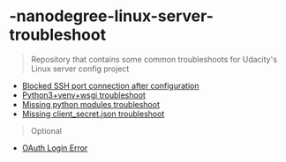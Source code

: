 # -nanodegree-linux-server-troubleshoot


> Repository that contains some common troubleshoots for Udacity's Linux server config project


* [Blocked SSH port connection after configuration](Blocked_SSH_port/README.md)
* [Python3+venv+wsgi troubleshoot](python3+venv+wsgi/README.md)
* [Missing python modules troubleshoot](missing_modules/README.md)
* [Missing client_secret.json troubleshoot](missing_client_secret/README.md)

> Optional

* [OAuth Login Error](OAuth_login/README.md)